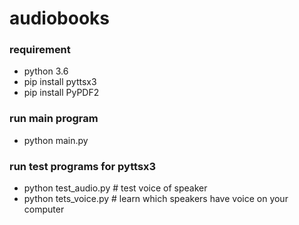 # audiobooks 

### requirement
* python 3.6
* pip install pyttsx3
* pip install PyPDF2

### run main program
* python main.py

### run test programs for pyttsx3
* python test_audio.py # test voice of speaker
* python tets_voice.py # learn which speakers have voice on your computer
